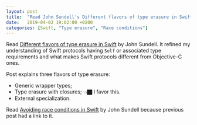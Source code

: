 ```yaml
---
layout: post
title:  "Read John Sundell's Different flavors of type erasure in Swift and Avoiding race conditions in Swift"
date:   2019-04-02 19:02:00 +0200
categories: [Swift, "Type erasure", "Race conditions"]
---
```

Read [Different flavors of type erasure in Swift](https://www.swiftbysundell.com/posts/different-flavors-of-type-erasure-in-swift) by John Sundell. It refined my understanding of Swift protocols having `Self` or associated type requirements and what makes Swift protocols different from Objective-C ones.

Post explains three flavors of type erasure:
* Generic wrapper types;
* Type erasure with closures; 👈🏿 I favor this.
* External specialization.

Read [Avoiding race conditions in Swift](https://www.swiftbysundell.com/posts/avoiding-race-conditions-in-swift) by John Sundell because previous post had a link to it.
